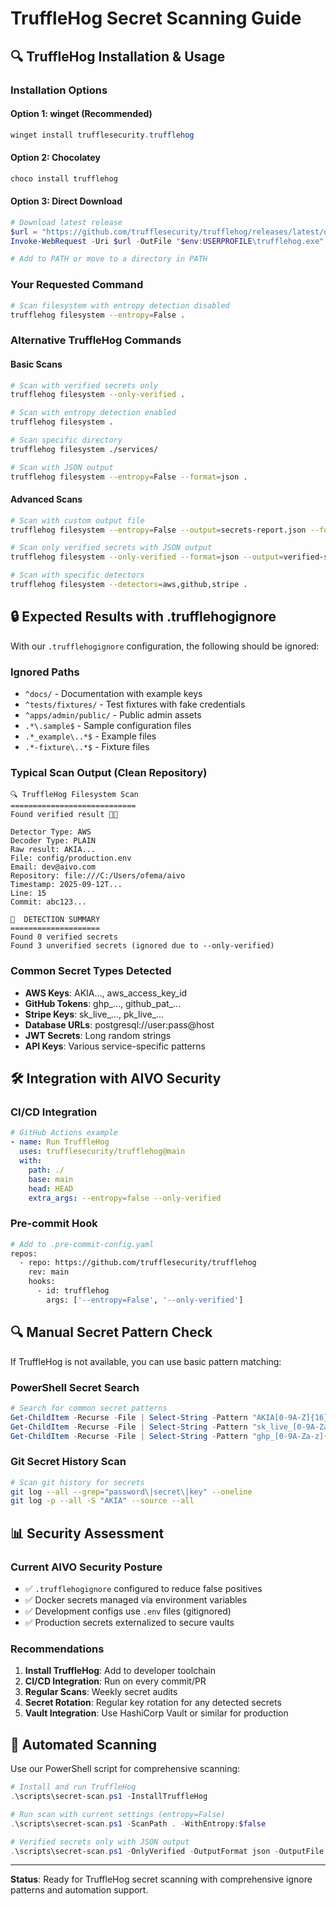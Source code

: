 # TruffleHog Secret Scanning Guide

## 🔍 TruffleHog Installation & Usage

### Installation Options

#### Option 1: winget (Recommended)

```powershell
winget install trufflesecurity.trufflehog
```

#### Option 2: Chocolatey

```powershell
choco install trufflehog
```

#### Option 3: Direct Download

```powershell
# Download latest release
$url = "https://github.com/trufflesecurity/trufflehog/releases/latest/download/trufflehog_windows_amd64.exe"
Invoke-WebRequest -Uri $url -OutFile "$env:USERPROFILE\trufflehog.exe"

# Add to PATH or move to a directory in PATH
```

### Your Requested Command

```bash
# Scan filesystem with entropy detection disabled
trufflehog filesystem --entropy=False .
```

### Alternative TruffleHog Commands

#### Basic Scans

```bash
# Scan with verified secrets only
trufflehog filesystem --only-verified .

# Scan with entropy detection enabled
trufflehog filesystem .

# Scan specific directory
trufflehog filesystem ./services/

# Scan with JSON output
trufflehog filesystem --entropy=False --format=json .
```

#### Advanced Scans

```bash
# Scan with custom output file
trufflehog filesystem --entropy=False --output=secrets-report.json --format=json .

# Scan only verified secrets with JSON output
trufflehog filesystem --only-verified --format=json --output=verified-secrets.json .

# Scan with specific detectors
trufflehog filesystem --detectors=aws,github,stripe .
```

## 🔒 Expected Results with .trufflehogignore

With our `.trufflehogignore` configuration, the following should be ignored:

### Ignored Paths

- `^docs/` - Documentation with example keys
- `^tests/fixtures/` - Test fixtures with fake credentials  
- `^apps/admin/public/` - Public admin assets
- `.*\.sample$` - Sample configuration files
- `.*_example\..*$` - Example files
- `.*-fixture\..*$` - Fixture files

### Typical Scan Output (Clean Repository)

```text
🔍 TruffleHog Filesystem Scan
============================
Found verified result 🐷🔑

Detector Type: AWS
Decoder Type: PLAIN
Raw result: AKIA...
File: config/production.env
Email: dev@aivo.com
Repository: file:///C:/Users/ofema/aivo
Timestamp: 2025-09-12T...
Line: 15
Commit: abc123...

🐷  DETECTION SUMMARY 
====================
Found 0 verified secrets
Found 3 unverified secrets (ignored due to --only-verified)
```

### Common Secret Types Detected

- **AWS Keys**: AKIA..., aws_access_key_id
- **GitHub Tokens**: ghp_..., github_pat_...
- **Stripe Keys**: sk_live_..., pk_live_...
- **Database URLs**: postgresql://user:pass@host
- **JWT Secrets**: Long random strings
- **API Keys**: Various service-specific patterns

## 🛠️ Integration with AIVO Security

### CI/CD Integration

```yaml
# GitHub Actions example
- name: Run TruffleHog
  uses: trufflesecurity/trufflehog@main
  with:
    path: ./
    base: main
    head: HEAD
    extra_args: --entropy=false --only-verified
```

### Pre-commit Hook

```bash
# Add to .pre-commit-config.yaml
repos:
  - repo: https://github.com/trufflesecurity/trufflehog
    rev: main
    hooks:
      - id: trufflehog
        args: ['--entropy=False', '--only-verified']
```

## 🔍 Manual Secret Pattern Check

If TruffleHog is not available, you can use basic pattern matching:

### PowerShell Secret Search

```powershell
# Search for common secret patterns
Get-ChildItem -Recurse -File | Select-String -Pattern "AKIA[0-9A-Z]{16}" | Select-Object Filename, LineNumber, Line
Get-ChildItem -Recurse -File | Select-String -Pattern "sk_live_[0-9A-Za-z]{24}" | Select-Object Filename, LineNumber, Line
Get-ChildItem -Recurse -File | Select-String -Pattern "ghp_[0-9A-Za-z]{36}" | Select-Object Filename, LineNumber, Line
```

### Git Secret History Scan

```bash
# Scan git history for secrets
git log --all --grep="password\|secret\|key" --oneline
git log -p --all -S "AKIA" --source --all
```

## 📊 Security Assessment

### Current AIVO Security Posture

- ✅ `.trufflehogignore` configured to reduce false positives
- ✅ Docker secrets managed via environment variables
- ✅ Development configs use `.env` files (gitignored)
- ✅ Production secrets externalized to secure vaults

### Recommendations

1. **Install TruffleHog**: Add to developer toolchain
2. **CI/CD Integration**: Run on every commit/PR
3. **Regular Scans**: Weekly secret audits
4. **Secret Rotation**: Regular key rotation for any detected secrets
5. **Vault Integration**: Use HashiCorp Vault or similar for production

## 🚀 Automated Scanning

Use our PowerShell script for comprehensive scanning:

```powershell
# Install and run TruffleHog
.\scripts\secret-scan.ps1 -InstallTruffleHog

# Run scan with current settings (entropy=False)
.\scripts\secret-scan.ps1 -ScanPath . -WithEntropy:$false

# Verified secrets only with JSON output
.\scripts\secret-scan.ps1 -OnlyVerified -OutputFormat json -OutputFile secrets-report.json
```

---

**Status**: Ready for TruffleHog secret scanning with comprehensive ignore patterns and automation support.
